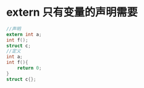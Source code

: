# extern  只有变量的声明需要

```c
//声明
extern int a;
int f();
struct c;
//定义
int a;
int f(){
    return 0;
}
struct c{};
```

